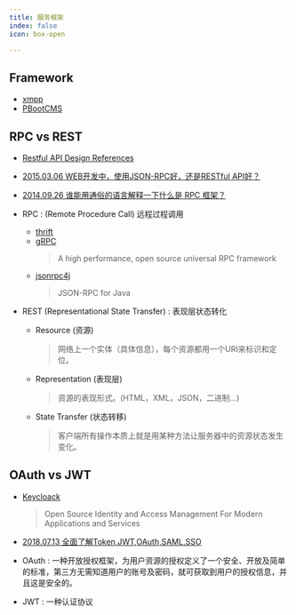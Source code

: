 ```yaml
---
title: 服务框架
index: false
icon: box-open

---
```


<!-- more -->

## Framework

- [xmpp](https://xmpp.org/)
- [PBootCMS](https://pbootcms.com)

## RPC vs REST

- [Restful API Design References](https://github.com/aisuhua/restful-api-design-references)
- [2015.03.06 WEB开发中，使用JSON-RPC好，还是RESTful API好？](https://www.zhihu.com/question/28570307)
- [2014.09.26 谁能用通俗的语言解释一下什么是 RPC 框架？](https://www.zhihu.com/question/25536695)

- RPC : (Remote Procedure Call) 远程过程调用
    * [thrift](https://github.com/apache/thrift)
    * [gRPC](https://github.com/grpc)
        > A high performance, open source universal RPC framework
    * [jsonrpc4j](https://github.com/briandilley/jsonrpc4j)
        > JSON-RPC for Java

- REST (Representational State Transfer) : 表现层状态转化  
    * Resource (资源) 
        > 网络上一个实体（具体信息），每个资源都用一个URI来标识和定位。 
    * Representation (表现层)
        > 资源的表现形式。(HTML，XML，JSON，二进制...) 
    * State Transfer (状态转移) 
        > 客户端所有操作本质上就是用某种方法让服务器中的资源状态发生变化。

## OAuth vs JWT

- [Keycloack](https://github.com/keycloak/keycloak)
    > Open Source Identity and Access Management For Modern Applications and Services

- [2018.07.13 全面了解Token,JWT,OAuth,SAML,SSO](https://zhuanlan.zhihu.com/p/38942172)

- OAuth : 一种开放授权框架，为用户资源的授权定义了一个安全、开放及简单的标准，第三方无需知道用户的账号及密码，就可获取到用户的授权信息，并且这是安全的。
- JWT : 一种认证协议